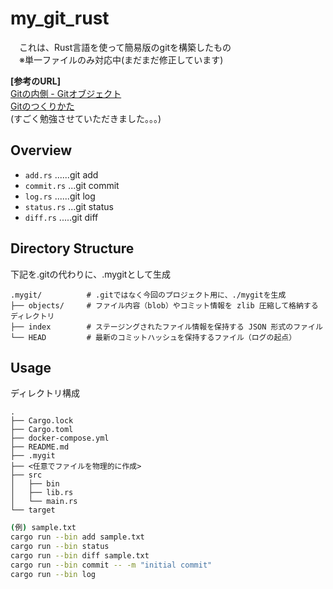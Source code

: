 # my_git_rust
　これは、Rust言語を使って簡易版のgitを構築したもの<br>
 　※単一ファイルのみ対応中(まだまだ修正しています)
  
**[参考のURL]**
<br>
[Gitの内側 - Gitオブジェクト](https://git-scm.com/book/ja/v2/Git%E3%81%AE%E5%86%85%E5%81%B4-Git%E3%82%AA%E3%83%96%E3%82%B8%E3%82%A7%E3%82%AF%E3%83%88)
<br>
[Gitのつくりかた](https://engineering.mercari.com/blog/entry/2015-09-14-175300/)
<br>
(すごく勉強させていただきました。。。)

## Overview

- `add.rs` ......git add 
- `commit.rs` ...git commit
- `log.rs` ......git log
- `status.rs` ...git status
- `diff.rs` .....git diff

## Directory Structure
下記を.gitの代わりに、.mygitとして生成
```
.mygit/          # .gitではなく今回のプロジェクト用に、./mygitを生成
├── objects/     # ファイル内容（blob）やコミット情報を zlib 圧縮して格納するディレクトリ
├── index        # ステージングされたファイル情報を保持する JSON 形式のファイル
└── HEAD         # 最新のコミットハッシュを保持するファイル（ログの起点）
```

## Usage

ディレクトリ構成
```
.
├── Cargo.lock
├── Cargo.toml
├── docker-compose.yml
├── README.md
├── .mygit
├── <任意でファイルを物理的に作成>
├── src
│   ├── bin
│   ├── lib.rs
│   └── main.rs
└── target
```

```bash
(例) sample.txt
cargo run --bin add sample.txt
cargo run --bin status
cargo run --bin diff sample.txt
cargo run --bin commit -- -m "initial commit"
cargo run --bin log
```

